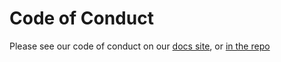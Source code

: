 # Code of Conduct

Please see our code of conduct on our [docs site](https://docs.waldo.vision/legal/code-of-conduct), or [in the repo](./apps/docs/src/pages/legal/code-of-conduct.md)
